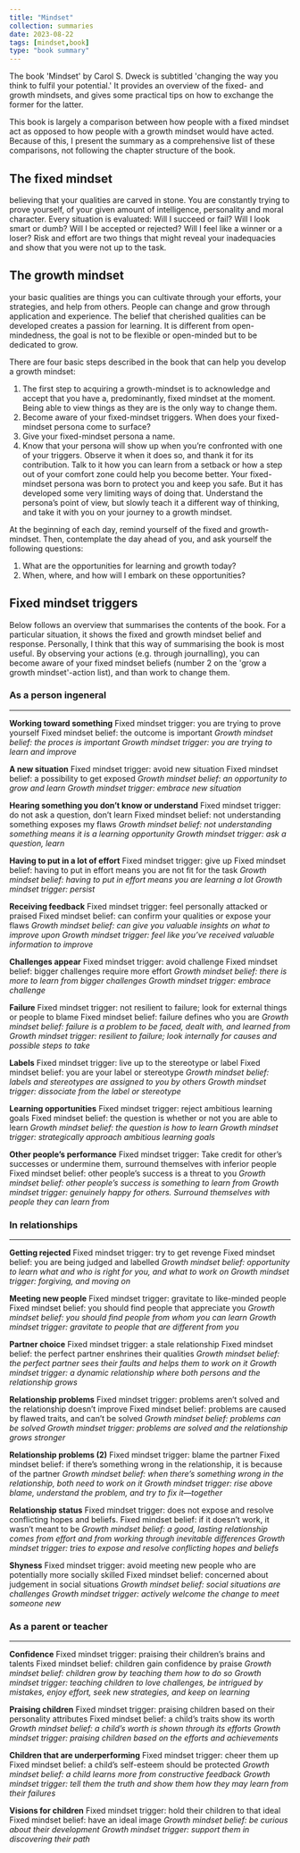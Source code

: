 ```yaml
---
title: "Mindset"
collection: summaries
date: 2023-08-22
tags: [mindset,book]
type: "book summary"
---
```


The book 'Mindset' by Carol S. Dweck is subtitled 'changing the way you think to fulfil your potential.' It provides an overview of the fixed- and growth mindsets, and gives some practical tips on how to exchange the former for the latter.

This book is largely a comparison between how people with a fixed mindset act as opposed to how people with a growth mindset would have acted. Because of this, I present the summary as a comprehensive list of these comparisons, not following the chapter structure of the book.
## The fixed mindset
believing that your qualities are carved in stone. You are constantly trying to prove yourself, of your given amount of intelligence, personality and moral character. Every situation is evaluated: Will I succeed or fail? Will I look smart or dumb? Will I be accepted or rejected? Will I feel like a winner or a loser? Risk and effort are two things that might reveal your inadequacies and show that you were not up to the task.
## The growth mindset
your basic qualities are things you can cultivate through your efforts, your strategies, and help from others. People can change and grow through application and experience. The belief that cherished qualities can be developed creates a passion for learning. It is different from open-mindedness, the goal is not to be flexible or open-minded but to be dedicated to grow.

There are four basic steps described in the book that can help you develop a growth mindset:
1. The first step to acquiring a growth-mindset is to acknowledge and accept that you have a, predominantly, fixed mindset at the moment. Being able to view things as they are is the only way to change them.
2. Become aware of your fixed-mindset triggers. When does your fixed-mindset persona come to surface?
3. Give your fixed-mindset persona a name.
4. Know that your persona will show up when you’re confronted with one of your triggers. Observe it when it does so, and thank it for its contribution. Talk to it how you can learn from a setback or how a step out of your comfort zone could help you become better. Your fixed-mindset persona was born to protect you and keep you safe. But it has developed some very limiting ways of doing that. Understand the persona’s point of view, but slowly teach it a different way of thinking, and take it with you on your journey to a growth mindset.

At the beginning of each day, remind yourself of the fixed and growth-mindset. Then, contemplate the day ahead of you, and ask yourself the following questions:
1. What are the opportunities for learning and growth today?
2. When, where, and how will I embark on these opportunities?

## Fixed mindset triggers
Below follows an overview that summarises the contents of the book. For a particular situation, it shows the fixed and growth mindset belief and response. Personally, I think that this way of summarising the book is most useful. By observing your actions (e.g. through journalling), you can become aware of your fixed mindset beliefs (number 2 on the 'grow a growth mindset'-action list), and than work to change them.

### As a person ingeneral
---
**Working toward something**
Fixed mindset trigger: you are trying to prove yourself
Fixed mindset belief: the outcome is important
*Growth mindset belief: the proces is important*
*Growth mindset trigger: you are trying to learn and improve*

**A new situation**
Fixed mindset trigger: avoid new situation
Fixed mindset belief: a possibility to get exposed
*Growth mindset belief: an opportunity to grow and learn*
*Growth mindset trigger: embrace new situation*

**Hearing something you don’t know or understand**
Fixed mindset trigger: do not ask a question, don’t learn
Fixed mindset belief: not understanding something exposes my flaws
*Growth mindset belief: not understanding something means it is a learning opportunity*
*Growth mindset trigger: ask a question, learn*

**Having to put in a lot of effort**
Fixed mindset trigger: give up
Fixed mindset belief: having to put in effort means you are not fit for the task
*Growth mindset belief: having to put in effort means you are learning a lot*
*Growth mindset trigger: persist*

**Receiving feedback**
Fixed mindset trigger: feel personally attacked or praised
Fixed mindset belief: can confirm your qualities or expose your flaws
*Growth mindset belief: can give you valuable insights on what to improve upon*
*Growth mindset trigger: feel like you’ve received valuable information to improve*

**Challenges appear**
Fixed mindset trigger: avoid challenge
Fixed mindset belief: bigger challenges require more effort
*Growth mindset belief: there is more to learn from bigger challenges*
*Growth mindset trigger: embrace challenge*

**Failure**
Fixed mindset trigger: not resilient to failure; look for external things or people to blame
Fixed mindset belief: failure defines who you are
*Growth mindset belief: failure is a problem to be faced, dealt with, and learned from*
*Growth mindset trigger: resilient to failure; look internally for causes and possible steps to take*

**Labels**
Fixed mindset trigger: live up to the stereotype or label
Fixed mindset belief: you are your label or stereotype
*Growth mindset belief: labels and stereotypes are assigned to you by others*
*Growth mindset trigger: dissociate from the label or stereotype*

**Learning opportunities**
Fixed mindset trigger: reject ambitious learning goals
Fixed mindset belief: the question is whether or not you are able to learn
*Growth mindset belief: the question is how to learn*
*Growth mindset trigger: strategically approach ambitious learning goals*

**Other people’s performance**
Fixed mindset trigger: Take credit for other’s successes or undermine them, surround themselves with inferior people
Fixed mindset belief: other people’s success is a threat to you
*Growth mindset belief: other people’s success is something to learn from*
*Growth mindset trigger: genuinely happy for others. Surround themselves with people they can learn from*

### In relationships
---
**Getting rejected**
Fixed mindset trigger: try to get revenge
Fixed mindset belief: you are being judged and labelled
*Growth mindset belief: opportunity to learn what and who is right for you, and what to work on*
*Growth mindset trigger: forgiving, and moving on*

**Meeting new people**
Fixed mindset trigger: gravitate to like-minded people
Fixed mindset belief: you should find people that appreciate you
*Growth mindset belief: you should find people from whom you can learn*
*Growth mindset trigger: gravitate to people that are different from you*

**Partner choice**
Fixed mindset trigger: a stale relationship
Fixed mindset belief: the perfect partner enshrines their qualities
*Growth mindset belief: the perfect partner sees their faults and helps them to work on it*
*Growth mindset trigger: a dynamic relationship where both persons and the relationship grows*

**Relationship problems**
Fixed mindset trigger: problems aren’t solved and the relationship doesn’t improve
Fixed mindset belief: problems are caused by flawed traits, and can’t be solved
*Growth mindset belief: problems can be solved*
*Growth mindset trigger: problems are solved and the relationship grows stronger*

**Relationship problems (2)**
Fixed mindset trigger: blame the partner
Fixed mindset belief: if there’s something wrong in the relationship, it is because of the partner
*Growth mindset belief: when there’s something wrong in the relationship, both need to work on it*
*Growth mindset trigger: rise above blame, understand the problem, and try to fix it—together*

**Relationship status**
Fixed mindset trigger: does not expose and resolve conflicting hopes and beliefs.
Fixed mindset belief: if it doesn’t work, it wasn’t meant to be
*Growth mindset belief: a good, lasting relationship comes from effort and from working through inevitable differences*
*Growth mindset trigger: tries to expose and resolve conflicting hopes and beliefs*

**Shyness**
Fixed mindset trigger: avoid meeting new people who are potentially more socially skilled
Fixed mindset belief: concerned about judgement in social situations
*Growth mindset belief: social situations are challenges*
*Growth mindset trigger: actively welcome the change to meet someone new*

### As a parent or teacher
---
**Confidence**
Fixed mindset trigger: praising their children’s brains and talents
Fixed mindset belief: children gain confidence by praise
*Growth mindset belief: children grow by teaching them how to do so*
*Growth mindset trigger: teaching children to love challenges, be intrigued by mistakes, enjoy effort, seek new strategies, and keep on learning*

**Praising children**
Fixed mindset trigger: praising children based on their personality attributes
Fixed mindset belief: a child’s traits show its worth
*Growth mindset belief: a child’s worth is shown through its efforts*
*Growth mindset trigger: praising children based on the efforts and achievements*

**Children that are underperforming**
Fixed mindset trigger: cheer them up
Fixed mindset belief: a child’s self-esteem should be protected
*Growth mindset belief: a child learns more from constructive feedback*
*Growth mindset trigger: tell them the truth and show them how they may learn from their failures*

**Visions for children**
Fixed mindset trigger: hold their children to that ideal
Fixed mindset belief: have an ideal image
*Growth mindset belief: be curious about their development*
*Growth mindset trigger: support them in discovering their path*
